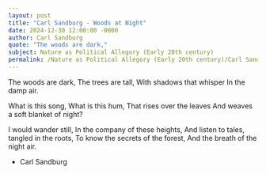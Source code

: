 ```yaml
---
layout: post
title: "Carl Sandburg - Woods at Night"
date: 2024-12-30 12:00:00 -0000
author: Carl Sandburg
quote: "The woods are dark,"
subject: Nature as Political Allegory (Early 20th century)
permalink: /Nature as Political Allegory (Early 20th century)/Carl Sandburg/Carl Sandburg - Woods at Night
---
```


The woods are dark,
The trees are tall,
With shadows that whisper
In the damp air.

What is this song,
What is this hum,
That rises over the leaves
And weaves a soft blanket of night?

I would wander still,
In the company of these heights,
And listen to tales, tangled in the roots,
To know the secrets of the forest,
And the breath of the night air.


- Carl Sandburg
